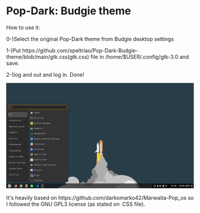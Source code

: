 # Pop-Dark: Budgie theme

<p>How to use it: 
<p>0-)Select the original Pop-Dark theme from Budgie desktop settings</p>
<p>1-)Put https://github.com/speltriao/Pop-Dark-Budgie-theme/blob/main/gtk.css(gtk.css) file in /home/$USER/.config/gtk-3.0 and save.</p>
<p>2-)log and out and log in. Done! </p> 

![ScreenShot](print.png)

<p>It's heavily based on https://github.com/darkomarko42/Marwaita-Pop_os so I followed the GNU GPL3 license (as stated on .CSS file).</p>
